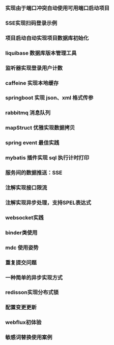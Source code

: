 ### 实现由于端口冲突自动使用可用端口启动项目

### SSE实现扫码登录示例

### 项目启动自动实现项目数据库初始化

### liquibase 数据库版本管理工具

### 监听器实现登录用户计数

### caffeine 实现本地缓存

### springboot 实现 json、xml 格式传参

### rabbitmq 消息队列

### mapStruct 优雅实现数据拷贝

### spring event 最佳实践

### mybatis 插件实现 sql 执行计时打印

### 服务间的数据推送：SSE

### 注解实现接口限流

### 注解实现异步处理，支持SPEL表达式

### websocket实践

### binder类使用

### mdc 使用姿势

### 重复提交问题

### 一种简单的异步实现方式

### redisson实现分布式锁

### 配置变更更新

### webflux初体验

### 敏感词替换使用案例

